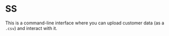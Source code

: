 # SS

This is a command-line interface where you can upload customer data (as a `.csv`) and interact with it.
